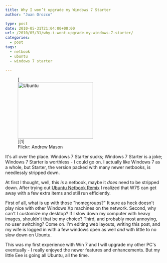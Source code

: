 ```yaml
---
title: Why I won’t upgrade my Windows 7 Starter
author: "Juan Orozco" 

type: post
date: 2010-05-31T21:04:00+00:00
url: /2010/05/31/why-i-wont-upgrade-my-windows-7-starter/
categories:
  - post
tags:
  - netbook
  - ubuntu
  - windows 7 starter

---
```

<figure style="width: 240px" class="wp-caption alignleft">[<img alt="Ubuntu" src="https://i0.wp.com/farm1.static.flickr.com/1/4021444_a65332c5b4_m.jpg?resize=240%2C180" title="Ubuntu" width="240" height="180" data-recalc-dims="1" />][1]<figcaption class="wp-caption-text">Flickr: Andrew Mason</figcaption></figure>It's all over the place. Windows 7 Starter sucks; Windows 7 Starter is a joke; Windows 7 Starter is worthless - I could go on. I actually like Windows 7 as a whole, but Starter, the version packed with many newer netbooks, is needlessly stripped down.

At first I thought, well, this _is_ a netbook, maybe it _does_ need to be stripped down. After trying out [Ubuntu Netbook Remix][2] I realized that W7S can get away with a few extra items and still run efficiently.

First of all, what is up with those "homegroups?" It sure as heck doesn't play nice with other Windows Xp machines on the network. Second, why can't I customize my desktop? If I slow down my computer with heavy images, shouldn't that be my choice? Third, and probably most annoying, no user switching? Come on. I'm editing web layouts, writing this post, and my wife is logged in with a few windows open as well _and_ with little to no slow down on Ubuntu.

This was my first experience with Win 7 and I will upgrade my other PC's eventually - I really enjoyed the newer features and enhancements. But my little Eee is going all Ubuntu, all the time.

 [1]: http://www.flickr.com/photos/a_mason/4021444/
 [2]: http://www.ubuntu.com/netbook "Ubuntu Netbook Remix"